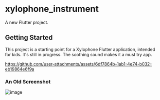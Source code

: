 # xylophone_instrument

A new Flutter project.

## Getting Started

This project is a starting point for a Xylophone Flutter application, intended for kids. It's still in progress. The soothing sound makes it a must try app.

https://github.com/user-attachments/assets/6df7864b-1ab1-4e74-b032-eb19864e6f9a



### An Old Screenshot
![image](https://github.com/user-attachments/assets/3d5ac911-13a3-4ccb-a0b5-b7a5b2c0e54a)



